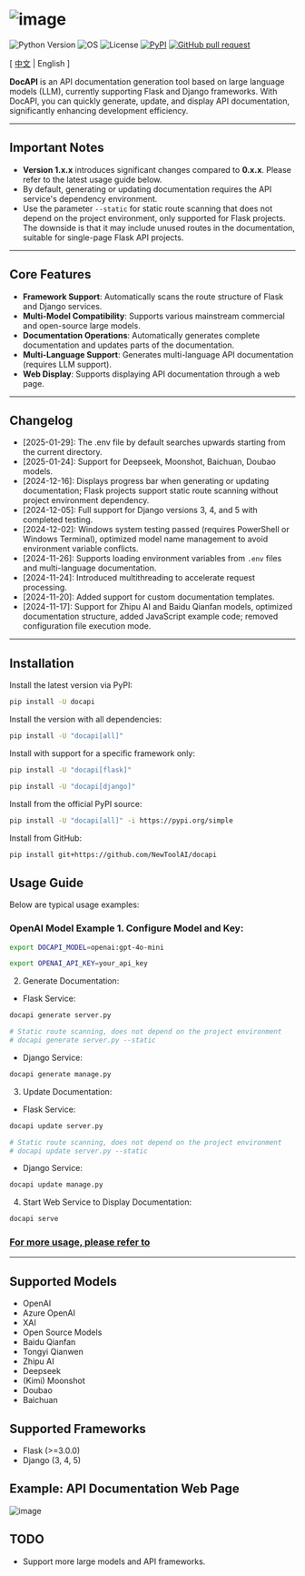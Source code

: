 # ![image](assets/logo.png)

![Python Version](https://img.shields.io/badge/python-3.8+-aff.svg)
![OS](https://img.shields.io/badge/os-windows%20|%20linux%20|%20macos-blue)
![License](https://img.shields.io/badge/license-Apache%202-dfd.svg)
[![PyPI](https://img.shields.io/pypi/v/docapi)](https://pypi.org/project/docapi/)
[![GitHub pull request](https://img.shields.io/badge/PRs-welcome-blue)](https://github.com/Shulin-Zhang/docapi/pulls)

\[ [中文](README_zh.md) | English \]

**DocAPI** is an API documentation generation tool based on large language models (LLM), currently supporting Flask and Django frameworks. With DocAPI, you can quickly generate, update, and display API documentation, significantly enhancing development efficiency.

---

## Important Notes

- **Version 1.x.x** introduces significant changes compared to **0.x.x**. Please refer to the latest usage guide below.
- By default, generating or updating documentation requires the API service's dependency environment.
- Use the parameter `--static` for static route scanning that does not depend on the project environment, only supported for Flask projects. The downside is that it may include unused routes in the documentation, suitable for single-page Flask API projects.

---

## Core Features

- **Framework Support**: Automatically scans the route structure of Flask and Django services.
- **Multi-Model Compatibility**: Supports various mainstream commercial and open-source large models.
- **Documentation Operations**: Automatically generates complete documentation and updates parts of the documentation.
- **Multi-Language Support**: Generates multi-language API documentation (requires LLM support).
- **Web Display**: Supports displaying API documentation through a web page.

---

## Changelog

- [2025-01-29]: The .env file by default searches upwards starting from the current directory.
- [2025-01-24]: Support for Deepseek, Moonshot, Baichuan, Doubao models.
- [2024-12-16]: Displays progress bar when generating or updating documentation; Flask projects support static route scanning without project environment dependency.
- [2024-12-05]: Full support for Django versions 3, 4, and 5 with completed testing.
- [2024-12-02]: Windows system testing passed (requires PowerShell or Windows Terminal), optimized model name management to avoid environment variable conflicts.
- [2024-11-26]: Supports loading environment variables from `.env` files and multi-language documentation.
- [2024-11-24]: Introduced multithreading to accelerate request processing.
- [2024-11-20]: Added support for custom documentation templates.
- [2024-11-17]: Support for Zhipu AI and Baidu Qianfan models, optimized documentation structure, added JavaScript example code; removed configuration file execution mode.

---

## Installation

Install the latest version via PyPI:

```bash
pip install -U docapi
```

Install the version with all dependencies:

```bash
pip install -U "docapi[all]"
```

Install with support for a specific framework only:

```bash
pip install -U "docapi[flask]"
```

```bash
pip install -U "docapi[django]"
```

Install from the official PyPI source:

```bash
pip install -U "docapi[all]" -i https://pypi.org/simple
```

Install from GitHub:

```bash
pip install git+https://github.com/NewToolAI/docapi
 ```

## Usage Guide
Below are typical usage examples:

### OpenAI Model Example 1. Configure Model and Key:
```bash
export DOCAPI_MODEL=openai:gpt-4o-mini

export OPENAI_API_KEY=your_api_key
 ```
 2. Generate Documentation:
- Flask Service:
```bash
docapi generate server.py

# Static route scanning, does not depend on the project environment
# docapi generate server.py --static
```

- Django Service:
```bash
docapi generate manage.py
 ```
 3. Update Documentation:
- Flask Service:
```bash
docapi update server.py

# Static route scanning, does not depend on the project environment
# docapi update server.py --static
 ```

- Django Service:
```bash
docapi update manage.py
 ```
 4. Start Web Service to Display Documentation:
```bash
docapi serve
 ```

### [For more usage, please refer to](USAGE.md)

---

## Supported Models
- OpenAI
- Azure OpenAI
- XAI
- Open Source Models
- Baidu Qianfan
- Tongyi Qianwen
- Zhipu AI
- Deepseek
- (Kimi) Moonshot
- Doubao
- Baichuan

## Supported Frameworks
- Flask (>=3.0.0)
- Django (3, 4, 5)

## Example: API Documentation Web Page
![image](assets/example1.png)

## TODO
- Support more large models and API frameworks.
